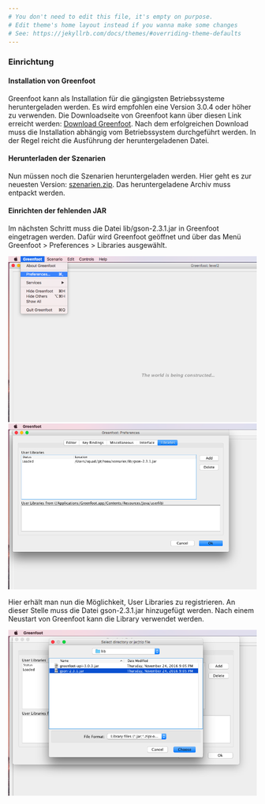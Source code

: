 ```yaml
---
# You don't need to edit this file, it's empty on purpose.
# Edit theme's home layout instead if you wanna make some changes
# See: https://jekyllrb.com/docs/themes/#overriding-theme-defaults
---
```

### Einrichtung

#### Installation von Greenfoot

Greenfoot kann als Installation für die gängigsten Betriebssysteme heruntergeladen werden. Es wird empfohlen eine Version 3.0.4 oder höher zu verwenden. Die Downloadseite von Greenfoot kann über diesen Link erreicht werden: [Download Greenfoot](http://www.greenfoot.org/download). Nach dem erfolgreichen Download muss die Installation abhängig vom Betriebssystem durchgeführt werden. In der Regel reicht die Ausführung der heruntergeladenen Datei.

#### Herunterladen der Szenarien

Nun müssen noch die Szenarien heruntergeladen werden. Hier geht es zur neuesten Version: [szenarien.zip](https://github.com/program-and-play/scenarios/archive/0.1.0.zip). Das heruntergeladene Archiv muss entpackt werden.

#### Einrichten der fehlenden JAR

Im nächsten Schritt muss die Datei lib/gson-2.3.1.jar in Greenfoot eingetragen werden. Dafür wird Greenfoot geöffnet und über das Menü Greenfoot > Preferences > Libraries ausgewählt.

[![](images/osx_open_preference.png)](images/osx_open_preference.png) [![](images/osx_libraries.png)](images/osx_libraries.png)

Hier erhält man nun die Möglichkeit, User Libraries zu registrieren. An dieser Stelle muss die Datei gson-2.3.1.jar hinzugefügt werden. Nach einem Neustart von Greenfoot kann die Library verwendet werden.

[![](images/osx_choose_json.png)](images/osx_choose_json.png)